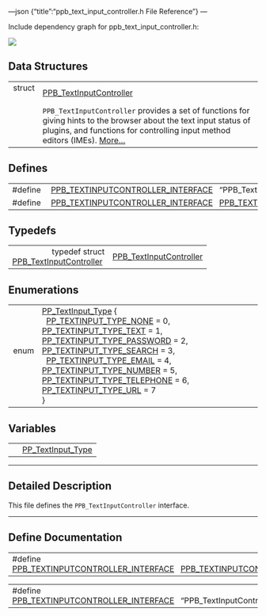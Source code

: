 —json {“title”:“ppb\_text\_input\_controller.h File Reference”} —

Include dependency graph for ppb\_text\_input\_controller.h:

![](/docs/native-client/pepper_dev/c/ppb__text__input__controller_8h__incl.png)

Data Structures
---------------

<table><tbody><tr class="odd"><td style="text-align: right;">struct  </td><td><a href="/docs/native-client/pepper_dev/c/struct_p_p_b___text_input_controller__1__0/" class="el">PPB_TextInputController</a></td></tr><tr class="even"><td style="text-align: right;"> </td><td><code>PPB_TextInputController</code> provides a set of functions for giving hints to the browser about the text input status of plugins, and functions for controlling input method editors (IMEs). <a href="/docs/native-client/pepper_dev/c/struct_p_p_b___text_input_controller__1__0#details">More…</a><br />
</td></tr></tbody></table>

Defines
-------

<table><tbody><tr class="odd"><td style="text-align: right;">#define </td><td><a href="/docs/native-client/pepper_dev/c/ppb__text__input__controller_8h#a6ca7f2ae09c011c13d12c79ba155e12a" class="el">PPB_TEXTINPUTCONTROLLER_INTERFACE</a>   “PPB_TextInputController;1.0”</td></tr><tr class="even"><td style="text-align: right;">#define </td><td><a href="/docs/native-client/pepper_dev/c/ppb__text__input__controller_8h#a9a28f7fd2db84c2cd550ed272070c0ee" class="el">PPB_TEXTINPUTCONTROLLER_INTERFACE</a>   <a href="/docs/native-client/pepper_dev/c/ppb__text__input__controller_8h#a6ca7f2ae09c011c13d12c79ba155e12a" class="el">PPB_TEXTINPUTCONTROLLER_INTERFACE</a></td></tr></tbody></table>

Typedefs
--------

<table><tbody><tr class="odd"><td style="text-align: right;">typedef struct<br />
<a href="/docs/native-client/pepper_dev/c/struct_p_p_b___text_input_controller__1__0/" class="el">PPB_TextInputController</a> </td><td><a href="/docs/native-client/pepper_dev/c/group___interfaces#gab387085f6044f3a0b1631d119d22a942" class="el">PPB_TextInputController</a></td></tr></tbody></table>

Enumerations
------------

<table><tbody><tr class="odd"><td style="text-align: right;">enum  </td><td><a href="/docs/native-client/pepper_dev/c/group___enums#ga5fef49ee4c2cc6dcead825340da0f116" class="el">PP_TextInput_Type</a> {<br />
  <a href="/docs/native-client/pepper_dev/c/group___enums#gga5fef49ee4c2cc6dcead825340da0f116a0d75c884156553959d65252e65aa0916" class="el">PP_TEXTINPUT_TYPE_NONE</a> = 0, <a href="/docs/native-client/pepper_dev/c/group___enums#gga5fef49ee4c2cc6dcead825340da0f116a0e5e4072fce915eca7e4dfd7c639626c" class="el">PP_TEXTINPUT_TYPE_TEXT</a> = 1, <a href="/docs/native-client/pepper_dev/c/group___enums#gga5fef49ee4c2cc6dcead825340da0f116a00f508676278dd45e0335a8d5d715114" class="el">PP_TEXTINPUT_TYPE_PASSWORD</a> = 2, <a href="/docs/native-client/pepper_dev/c/group___enums#gga5fef49ee4c2cc6dcead825340da0f116a0d7975532097315f198617ad5e59bc32" class="el">PP_TEXTINPUT_TYPE_SEARCH</a> = 3,<br />
  <a href="/docs/native-client/pepper_dev/c/group___enums#gga5fef49ee4c2cc6dcead825340da0f116a027963b61eb55438f92662e72e939cf8" class="el">PP_TEXTINPUT_TYPE_EMAIL</a> = 4, <a href="/docs/native-client/pepper_dev/c/group___enums#gga5fef49ee4c2cc6dcead825340da0f116af71a3fb3f651ad5b417592433278fd1e" class="el">PP_TEXTINPUT_TYPE_NUMBER</a> = 5, <a href="/docs/native-client/pepper_dev/c/group___enums#gga5fef49ee4c2cc6dcead825340da0f116a181e9bd71e6a97acd6c5dace9f0b5fb3" class="el">PP_TEXTINPUT_TYPE_TELEPHONE</a> = 6, <a href="/docs/native-client/pepper_dev/c/group___enums#gga5fef49ee4c2cc6dcead825340da0f116ad4371ecdd1a6631a78d4721d83062394" class="el">PP_TEXTINPUT_TYPE_URL</a> = 7<br />
}</td></tr></tbody></table>

Variables
---------

<table><tbody><tr class="odd"><td style="text-align: right;"> </td><td><a href="/docs/native-client/pepper_dev/c/group___enums#ga5fef49ee4c2cc6dcead825340da0f116" class="el">PP_TextInput_Type</a></td></tr></tbody></table>

------------------------------------------------------------------------

<span id="details" class="anchor" style="margin: 0;"></span>

Detailed Description
--------------------

This file defines the `PPB_TextInputController` interface.

------------------------------------------------------------------------

Define Documentation
--------------------

<span id="a9a28f7fd2db84c2cd550ed272070c0ee" class="anchor" style="margin: 0;"></span>

<table><tbody><tr class="odd"><td>#define <a href="/docs/native-client/pepper_dev/c/ppb__text__input__controller_8h#a9a28f7fd2db84c2cd550ed272070c0ee" class="el">PPB_TEXTINPUTCONTROLLER_INTERFACE</a>   <a href="/docs/native-client/pepper_dev/c/ppb__text__input__controller_8h#a6ca7f2ae09c011c13d12c79ba155e12a" class="el">PPB_TEXTINPUTCONTROLLER_INTERFACE</a></td></tr></tbody></table>

<span id="a6ca7f2ae09c011c13d12c79ba155e12a" class="anchor" style="margin: 0;"></span>

<table><tbody><tr class="odd"><td>#define <a href="/docs/native-client/pepper_dev/c/ppb__text__input__controller_8h#a6ca7f2ae09c011c13d12c79ba155e12a" class="el">PPB_TEXTINPUTCONTROLLER_INTERFACE</a>   “PPB_TextInputController;1.0”</td></tr></tbody></table>
